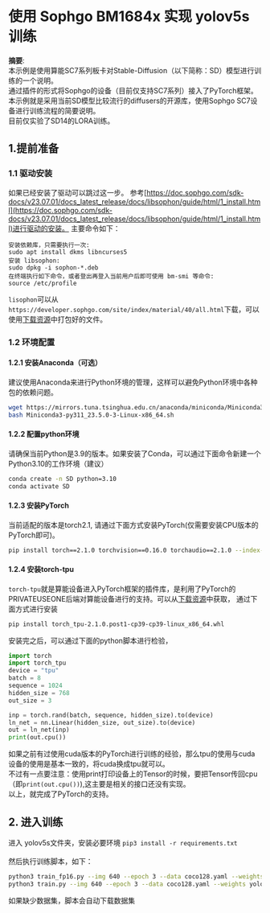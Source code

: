 


使用 Sophgo BM1684x 实现 yolov5s 训练                
=====================================

**摘要**:<br>
本示例是使用算能SC7系列板卡对Stable-Diffusion（以下简称：SD）模型进行训练的一个说明。<br>
通过插件的形式将Sophgo的设备（目前仅支持SC7系列）接入了PyTorch框架。<br>
本示例就是采用当前SD模型比较流行的diffusers的开源库，使用Sophgo SC7设备进行训练流程的简要说明。<br>
目前仅实验了SD14的LORA训练。 

## 1.提前准备
### 1.1 驱动安装
如果已经安装了驱动可以跳过这一步。
参考[https://doc.sophgo.com/sdk-docs/v23.07.01/docs_latest_release/docs/libsophon/guide/html/1_install.html](https://doc.sophgo.com/sdk-docs/v23.07.01/docs_latest_release/docs/libsophon/guide/html/1_install.html)进行驱动的安装。
主要命令如下：
```
安装依赖库，只需要执行一次:
sudo apt install dkms libncurses5
安装 libsophon:
sudo dpkg -i sophon-*.deb
在终端执行如下命令，或者登出再登入当前用户后即可使用 bm-smi 等命令:
source /etc/profile
```
`lisophon`可以从`https://developer.sophgo.com/site/index/material/40/all.html`下载，可以使用[下载资源](#下载资源)中打包好的文件。

### 1.2 环境配置
#### 1.2.1 安装Anaconda（可选）
建议使用Anaconda来进行Python环境的管理，这样可以避免Python环境中各种包的依赖问题。
```bash
wget https://mirrors.tuna.tsinghua.edu.cn/anaconda/miniconda/Miniconda3-py311_23.5.0-3-Linux-x86_64.sh
bash Miniconda3-py311_23.5.0-3-Linux-x86_64.sh
```
#### 1.2.2 配置python环境
请确保当前Python是3.9的版本。如果安装了Conda，可以通过下面命令新建一个Python3.10的工作环境（建议）
```bash
conda create -n SD python=3.10
conda activate SD
```

#### 1.2.3 安装PyTorch
当前适配的版本是torch2.1, 请通过下面方式安装PyTorch(仅需要安装CPU版本的PyTorch即可)。
```bash
pip install torch==2.1.0 torchvision==0.16.0 torchaudio==2.1.0 --index-url https://download.pytorch.org/whl/cpu
```

#### 1.2.4 安装torch-tpu
`torch-tpu`就是算能设备进入PyTorch框架的插件库，是利用了PyTorch的PRIVATEUSEONE后端对算能设备进行的支持。可以从[下载资源](#下载资源)中获取，
通过下面方式进行安装
```bash
pip install torch_tpu-2.1.0.post1-cp39-cp39-linux_x86_64.whl
```
安装完之后，可以通过下面的python脚本进行检验，
```python
import torch
import torch_tpu
device = "tpu"
batch = 8
sequence = 1024
hidden_size = 768
out_size = 3

inp = torch.rand(batch, sequence, hidden_size).to(device)
ln_net = nn.Linear(hidden_size, out_size).to(device)
out = ln_net(inp)
print(out.cpu())
```
如果之前有过使用cuda版本的PyTorch进行训练的经验，那么tpu的使用与cuda设备的使用是基本一致的，将cuda换成tpu就可以。<br>
不过有一点要注意：使用print打印设备上的Tensor的时候，要把Tensor传回cpu（即`print(out.cpu())`),这主要是相关的接口还没有实现。<br>
以上，就完成了PyTorch的支持。<br>


## 2. 进入训练 

进入 yolov5s文件夹，安装必要环境 `pip3 install -r requirements.txt`<br>  
然后执行训练脚本，如下：<br>
```bash
python3 train_fp16.py --img 640 --epoch 3 --data coco128.yaml --weights yolov5s.pt --workers 1 --batch-size 2 --device tpu --optimizer SGD
python3 train.py --img 640 --epoch 3 --data coco128.yaml --weights yolov5s.pt --workers 1 --batch-size 2 --device tpu --optimizer SGD
```
如果缺少数据集，脚本会自动下载数据集  